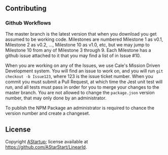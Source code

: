 #

## Contributing

### Github Workflows

The master branch is the latest version that when you download you get assumed to be working code. Milestones are numbered Milestone 1 as v0.1, Milestone 2 as v0.2, ..., Milestone 10 as v1.0, etc, but we may jump to Milestone 10 from any of Milestone 3 through 9. Each Milestone has a github issue attached to it that you may find a list of in Issue #10.

When you are working on any of the Issues, we use Cale's Mission Driven Development system. You will find an issue to work on, and you will run `git checkout -b Issue123`, where 123 is the issue ticket number. When you commit you must submit a Pull Request, at which time the Jest unit test will run, and all tests must pass in order for you to merge your changes to the master branch. You are not allowed to change the `package.json` version number, that may only done by an administrator.

To publish the NPM Package an administrator is required to chance the version number and create a changeset.

## License

Copyright [AStartup](https://astartup.net); license available at <https://github.com/AStarStart/LinearId>.
